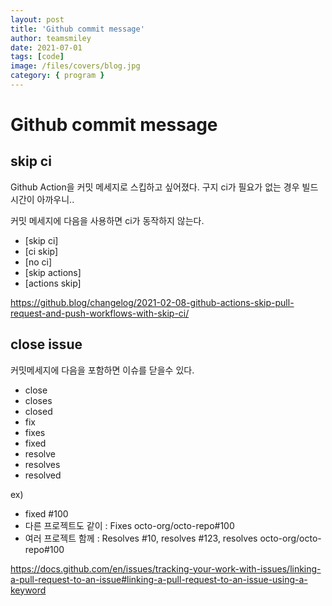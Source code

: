 ```yaml
---
layout: post
title: 'Github commit message'
author: teamsmiley
date: 2021-07-01
tags: [code]
image: /files/covers/blog.jpg
category: { program }
---
```


# Github commit message

## skip ci

Github Action을 커밋 메세지로 스킵하고 싶어졌다. 구지 ci가 필요가 없는 경우 빌드시간이 아까우니..

커밋 메세지에 다음을 사용하면 ci가 동작하지 않는다.

- [skip ci]
- [ci skip]
- [no ci]
- [skip actions]
- [actions skip]

<https://github.blog/changelog/2021-02-08-github-actions-skip-pull-request-and-push-workflows-with-skip-ci/>

## close issue

커밋메세지에 다음을 포함하면 이슈를 닫을수 있다.

- close
- closes
- closed
- fix
- fixes
- fixed
- resolve
- resolves
- resolved

ex)

- fixed #100
- 다른 프로젝트도 같이 : Fixes octo-org/octo-repo#100
- 여러 프로젝트 함께 : Resolves #10, resolves #123, resolves octo-org/octo-repo#100

<https://docs.github.com/en/issues/tracking-your-work-with-issues/linking-a-pull-request-to-an-issue#linking-a-pull-request-to-an-issue-using-a-keyword>
